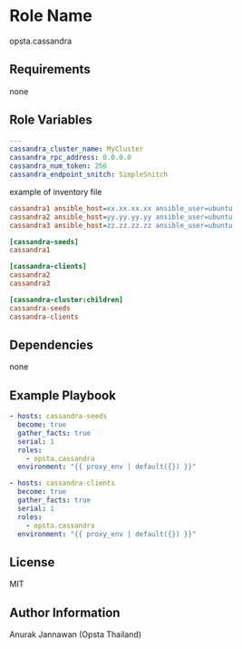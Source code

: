 Role Name
=========

opsta.cassandra

Requirements
------------

none

Role Variables
--------------

```yml
---
cassandra_cluster_name: MyCluster
cassandra_rpc_address: 0.0.0.0
cassandra_num_token: 256
cassandra_endpoint_snitch: SimpleSnitch
```
example of inventory file
```ini
cassandra1 ansible_host=xx.xx.xx.xx ansible_user=ubuntu
cassandra2 ansible_host=yy.yy.yy.yy ansible_user=ubuntu
cassandra3 ansible_host=zz.zz.zz.zz ansible_user=ubuntu

[cassandra-seeds]
cassandra1

[cassandra-clients]
cassandra2
cassandra3

[cassandra-cluster:children]
cassandra-seeds
cassandra-clients
```

Dependencies
------------

none

Example Playbook
----------------

```yml
- hosts: cassandra-seeds
  become: true
  gather_facts: true
  serial: 1
  roles:
    - opsta.cassandra
  environment: "{{ proxy_env | default({}) }}"

- hosts: cassandra-clients
  become: true
  gather_facts: true
  serial: 1
  roles:
    - opsta.cassandra
  environment: "{{ proxy_env | default({}) }}"
```

License
-------

MIT

Author Information
------------------

Anurak Jannawan (Opsta Thailand)
